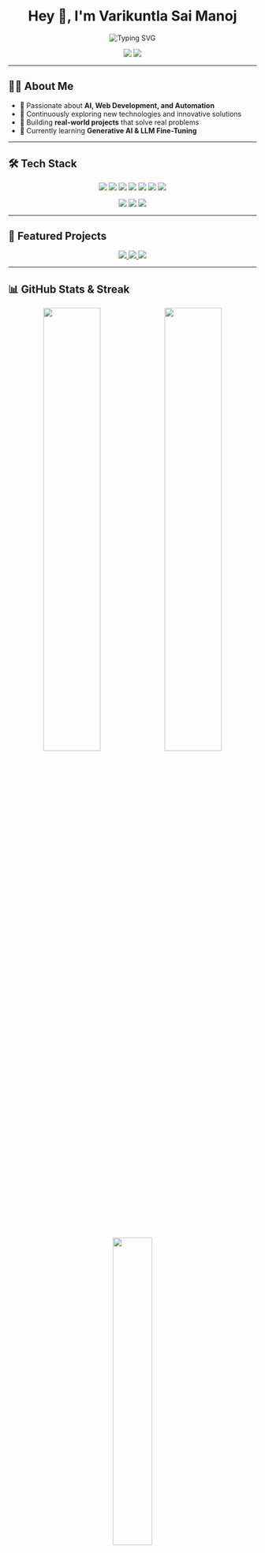 <h1 align="center">Hey 👋, I'm Varikuntla Sai Manoj</h1>

<p align="center">
  <img src="https://readme-typing-svg.demolab.com?font=Fira+Code&size=24&pause=1000&color=00F58D&center=true&vCenter=true&width=500&lines=AI+Developer;Web+Developer;Tech+Explorer;Code.+Build.+Innovate." alt="Typing SVG" />
</p>

<p align="center">
  <img src="https://komarev.com/ghpvc/?username=VARIKUNTLASAIMANOJ&label=Visitors&color=0e75b6&style=flat-square" />
  <img src="https://img.shields.io/github/last-commit/VARIKUNTLASAIMANOJ/VARIKUNTLASAIMANOJ?label=Last%20Updated&color=green&style=flat-square" />
</p>

---

## 🧑‍💻 About Me

- 🚀 Passionate about **AI, Web Development, and Automation**
- 🧠 Continuously exploring new technologies and innovative solutions
- 🎯 Building **real-world projects** that solve real problems
- 🌱 Currently learning **Generative AI & LLM Fine-Tuning**

---

## 🛠️ Tech Stack

<p align="center">
  <img src="https://img.shields.io/badge/Python-3670A0?style=flat-square&logo=python&logoColor=white"/>
  <img src="https://img.shields.io/badge/JavaScript-F7DF1E?style=flat-square&logo=javascript&logoColor=black"/>
  <img src="https://img.shields.io/badge/TypeScript-3178C6?style=flat-square&logo=typescript&logoColor=white"/>
  <img src="https://img.shields.io/badge/React-20232A?style=flat-square&logo=react&logoColor=61DAFB"/>
  <img src="https://img.shields.io/badge/Next.js-000000?style=flat-square&logo=next.js&logoColor=white"/>
  <img src="https://img.shields.io/badge/FastAPI-009688?style=flat-square&logo=fastapi&logoColor=white"/>
  <img src="https://img.shields.io/badge/TailwindCSS-06B6D4?style=flat-square&logo=tailwind-css&logoColor=white"/>
</p>

<p align="center">
  <img src="https://img.shields.io/badge/TensorFlow-FF6F00?style=flat-square&logo=tensorflow&logoColor=white"/>
  <img src="https://img.shields.io/badge/PyTorch-EE4C2C?style=flat-square&logo=pytorch&logoColor=white"/>
  <img src="https://img.shields.io/badge/OpenAI-412991?style=flat-square&logo=openai&logoColor=white"/>
</p>

---

## 🚀 Featured Projects

<p align="center">
  <a href="https://github.com/VARIKUNTLASAIMANOJ/QuizWise">
    <img src="https://img.shields.io/badge/QuizWise-121212?style=for-the-badge&logo=github&logoColor=white" />
  </a>
  <a href="https://github.com/VARIKUNTLASAIMANOJ/Nova-AI">
    <img src="https://img.shields.io/badge/Nova_AI-121212?style=for-the-badge&logo=github&logoColor=white" />
  </a>
  <a href="https://github.com/VARIKUNTLASAIMANOJ/Beyond-Horizon">
    <img src="https://img.shields.io/badge/Beyond_Horizon-121212?style=for-the-badge&logo=github&logoColor=white" />
  </a>
</p>

---

## 📊 GitHub Stats & Streak

<p align="center">
  <img src="https://github-readme-stats.vercel.app/api?username=VARIKUNTLASAIMANOJ&show_icons=true&theme=tokyonight&hide_border=true" width="48%" />
  <img src="https://github-readme-streak-stats.herokuapp.com/?user=VARIKUNTLASAIMANOJ&theme=tokyonight&hide_border=true" width="48%" />
</p>

<p align="center">
  <img src="https://github-readme-stats.vercel.app/api/top-langs/?username=VARIKUNTLASAIMANOJ&layout=compact&theme=tokyonight&hide_border=true" width="40%" />
</p>

---

## ⚡ Contribution Graph

<p align="center">
  <img src="https://github-readme-activity-graph.vercel.app/graph?username=VARIKUNTLASAIMANOJ&theme=tokyo-night&bg_color=0d1117&hide_border=true"/>
</p>

---

## 🌐 Connect With Me

<p align="center">
  <a href="https://www.linkedin.com/in/varikuntla-sai-manoj-082b782b8/"><img src="https://img.shields.io/badge/LinkedIn-0A66C2?style=flat-square&logo=linkedin&logoColor=white"/></a>
  <a href="mailto:varikuntlasaimanoj@gmail.com"><img src="https://img.shields.io/badge/Gmail-D14836?style=flat-square&logo=gmail&logoColor=white"/></a>
  <a href="https://github.com/VARIKUNTLASAIMANOJ"><img src="https://img.shields.io/badge/GitHub-121212?style=flat-square&logo=github&logoColor=white"/></a>
  <a href="https://vsmportfolio.vercel.app/"><img src="https://img.shields.io/badge/Portfolio-00C897?style=flat-square&logo=vercel&logoColor=white"/></a>
</p>

---

<p align="center">
  <i><b>"Keep Building. Keep Learning. Stay Curious."</b></i>
</p>
